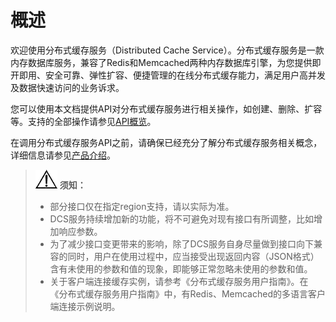 # 概述<a name="dcs-api-0713001"></a>

欢迎使用分布式缓存服务（Distributed Cache Service）。分布式缓存服务是一款内存数据库服务，兼容了Redis和Memcached两种内存数据库引擎，为您提供即开即用、安全可靠、弹性扩容、便捷管理的在线分布式缓存能力，满足用户高并发及数据快速访问的业务诉求。

您可以使用本文档提供API对分布式缓存服务进行相关操作，如创建、删除、扩容等。支持的全部操作请参见[API概览](API概览.md)。

在调用分布式缓存服务API之前，请确保已经充分了解分布式缓存服务相关概念，详细信息请参见[产品介绍](https://support.huaweicloud.com/productdesc-dcs/dcs-pd-200713001.html)。

>![](public_sys-resources/icon-notice.gif) **须知：** 
>-   部分接口仅在指定region支持，请以实际为准。
>-   DCS服务持续增加新的功能，将不可避免对现有接口有所调整，比如增加响应参数。
>-   为了减少接口变更带来的影响，除了DCS服务自身尽量做到接口向下兼容的同时，用户在使用过程中，应当接受出现返回内容（JSON格式）含有未使用的参数和值的现象，即能够正常忽略未使用的参数和值。
>-   关于客户端连接缓存实例，请参考《分布式缓存服务用户指南》。在《分布式缓存服务用户指南》中，有Redis、Memcached的多语言客户端连接示例说明。

